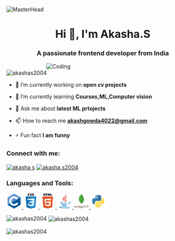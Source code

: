 ![MasterHead](https://repository-images.githubusercontent.com/21331090/ebb11ab1-0eac-4891-87d8-b803af24b134)
<h1 align="center">Hi 👋, I'm Akasha.S</h1>
<h3 align="center">A passionate frontend developer from India</h3>
<img align="right" alt="Coding" width="400" src="https://img.freepik.com/premium-photo/virtual-meetings-video-conferencing-tools-ai-generated_547674-1646.jpg">

<p align="left"> <img src="https://komarev.com/ghpvc/?username=akashas2004&label=Profile%20views&color=0e75b6&style=flat" alt="akashas2004" /> </p>

- 🔭 I’m currently working on **open cv projects**

- 🌱 I’m currently learning **Courses,ML,Computer vision**

- 💬 Ask me about **latest ML prtojects**

- 📫 How to reach me **akashgowda4022@gmail.com**

- ⚡ Fun fact **I am funny**

<h3 align="left">Connect with me:</h3>
<p align="left">
<a href="https://fb.com/akasha s" target="blank"><img align="center" src="https://raw.githubusercontent.com/rahuldkjain/github-profile-readme-generator/master/src/images/icons/Social/facebook.svg" alt="akasha s" height="30" width="40" /></a>
<a href="https://instagram.com/akasha.s2004" target="blank"><img align="center" src="https://raw.githubusercontent.com/rahuldkjain/github-profile-readme-generator/master/src/images/icons/Social/instagram.svg" alt="akasha.s2004" height="30" width="40" /></a>
</p>

<h3 align="left">Languages and Tools:</h3>
<p align="left"> <a href="https://www.cprogramming.com/" target="_blank" rel="noreferrer"> <img src="https://raw.githubusercontent.com/devicons/devicon/master/icons/c/c-original.svg" alt="c" width="40" height="40"/> </a> <a href="https://www.w3schools.com/css/" target="_blank" rel="noreferrer"> <img src="https://raw.githubusercontent.com/devicons/devicon/master/icons/css3/css3-original-wordmark.svg" alt="css3" width="40" height="40"/> </a> <a href="https://www.w3.org/html/" target="_blank" rel="noreferrer"> <img src="https://raw.githubusercontent.com/devicons/devicon/master/icons/html5/html5-original-wordmark.svg" alt="html5" width="40" height="40"/> </a> <a href="https://www.java.com" target="_blank" rel="noreferrer"> <img src="https://raw.githubusercontent.com/devicons/devicon/master/icons/java/java-original.svg" alt="java" width="40" height="40"/> </a> <a href="https://www.mongodb.com/" target="_blank" rel="noreferrer"> <img src="https://raw.githubusercontent.com/devicons/devicon/master/icons/mongodb/mongodb-original-wordmark.svg" alt="mongodb" width="40" height="40"/> </a> <a href="https://www.python.org" target="_blank" rel="noreferrer"> <img src="https://raw.githubusercontent.com/devicons/devicon/master/icons/python/python-original.svg" alt="python" width="40" height="40"/> </a> </p>

<p><img align="left" src="https://github-readme-stats.vercel.app/api/top-langs?username=akashas2004&show_icons=true&locale=en&layout=compact" alt="akashas2004" /></p>

<p>&nbsp;<img align="center" src="https://github-readme-stats.vercel.app/api?username=akashas2004&show_icons=true&locale=en" alt="akashas2004" /></p>

<p><img align="center" src="https://github-readme-streak-stats.herokuapp.com/?user=akashas2004&" alt="akashas2004" /></p>

